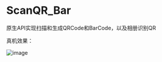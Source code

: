 # ScanQR_Bar
原生API实现扫描和生成QRCode和BarCode，以及相册识别QR

真机效果：

![image](https://github.com/RyomaLiu/ScanQR_Bar/blob/master/preview/iphone.gif)
